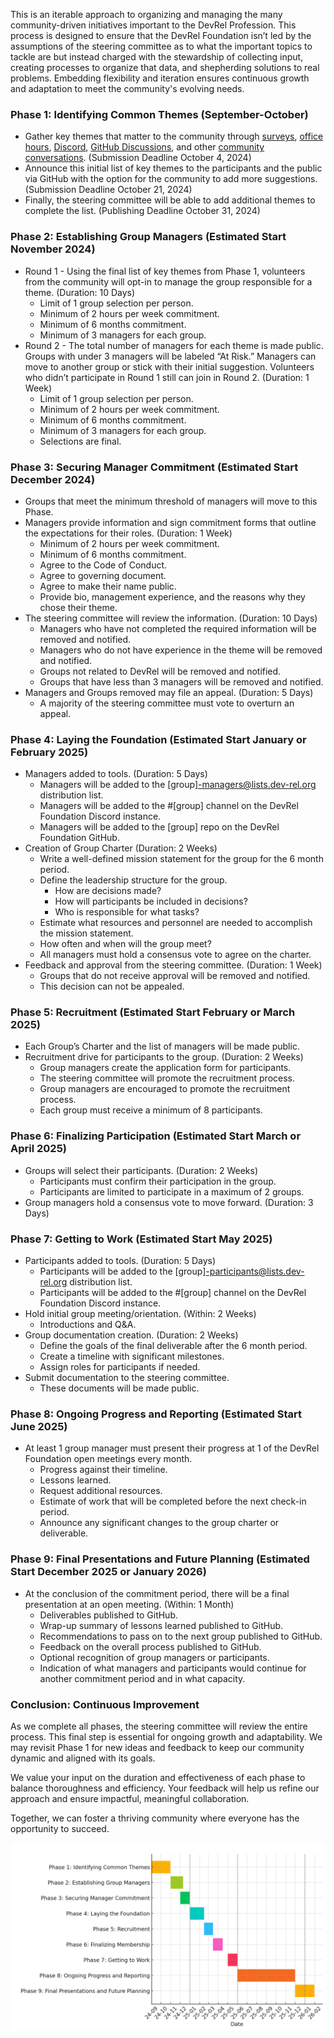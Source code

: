 This is an iterable approach to organizing and managing the many community-driven initiatives important to the DevRel Profession. This process is designed to ensure that the DevRel Foundation isn’t led by the assumptions of the steering committee as to what the important topics to tackle are but instead charged with the stewardship of collecting input, creating processes to organize that data, and shepherding solutions to real problems. Embedding flexibility and iteration ensures continuous growth and adaptation to meet the community's evolving needs.

### **Phase 1: Identifying Common Themes** (September-October)

- Gather key themes that matter to the community through [surveys](https://docs.google.com/forms/d/e/1FAIpQLSd1_z1JP7VTOAt6FQBcG7iwHSXFX6JbgRnVtk7WuVBBAMXHmg/viewform), [office hours](https://discord.com/channels/1255563562449899573/1255564735009656964), [Discord](https://discord.gg/Vc6Qytc9vE), [GitHub Discussions](https://github.com/DevRel-Foundation/governance/discussions), and other [community conversations](challenges.md). (Submission Deadline October 4, 2024)
- Announce this initial list of key themes to the participants and the public via GitHub with the option for the community to add more suggestions. (Submission Deadline October 21, 2024)
- Finally, the steering committee will be able to add additional themes to complete the list. (Publishing Deadline October 31, 2024)
### **Phase 2: Establishing Group Managers** (Estimated Start November 2024)

- Round 1 - Using the final list of key themes from Phase 1, volunteers from the community will opt-in to manage the group responsible for a theme. (Duration: 10 Days)
	- Limit of 1 group selection per person.
	- Minimum of 2 hours per week commitment. 
	- Minimum of 6 months commitment.
	- Minimum of 3 managers for each group.    
- Round 2 - The total number of managers for each theme is made public. Groups with under 3 managers will be labeled “At Risk.” Managers can move to another group or stick with their initial suggestion. Volunteers who didn’t participate in Round 1 still can join in Round 2. (Duration: 1 Week)
	- Limit of 1 group selection per person.
	- Minimum of 2 hours per week commitment.
	- Minimum of 6 months commitment.
	- Minimum of 3 managers for each group.
	- Selections are final.
### **Phase 3: Securing Manager Commitment** (Estimated Start December 2024)

- Groups that meet the minimum threshold of managers will move to this Phase.    
- Managers provide information and sign commitment forms that outline the expectations for their roles. (Duration: 1 Week) 
	- Minimum of 2 hours per week commitment.
	- Minimum of 6 months commitment.
	- Agree to the Code of Conduct.
	- Agree to governing document.
	- Agree to make their name public.
	- Provide bio, management experience, and the reasons why they chose their theme.
- The steering committee will review the information. (Duration: 10 Days)
	- Managers who have not completed the required information will be removed and notified.
	- Managers who do not have experience in the theme will be removed and notified.
	- Groups not related to DevRel will be removed and notified.
	- Groups that have less than 3 managers will be removed and notified.    
- Managers and Groups removed may file an appeal. (Duration: 5 Days)
	- A majority of the steering committee must vote to overturn an appeal.
### **Phase 4: Laying the Foundation** (Estimated Start January or February 2025)

- Managers added to tools. (Duration: 5 Days)
	- Managers will be added to the [group]-managers@lists.dev-rel.org distribution list.
	- Managers will be added to the #[group] channel on the DevRel Foundation Discord instance.
	- Managers will be added to the [group] repo on the DevRel Foundation GitHub.
- Creation of Group Charter (Duration: 2 Weeks)
	- Write a well-defined mission statement for the group for the 6 month period.
	- Define the leadership structure for the group.
		- How are decisions made?
		- How will participants be included in decisions?
		- Who is responsible for what tasks?
	- Estimate what resources and personnel are needed to accomplish the mission statement.
	- How often and when will the group meet?
	- All managers must hold a consensus vote to agree on the charter.
- Feedback and approval from the steering committee. (Duration: 1 Week)
	- Groups that do not receive approval will be removed and notified.
	- This decision can not be appealed.
### **Phase 5: Recruitment** (Estimated Start February or March 2025)

- Each Group’s Charter and the list of managers will be made public.
- Recruitment drive for participants to the group. (Duration: 2 Weeks)
	- Group managers create the application form for participants.
	- The steering committee will promote the recruitment process.
	- Group managers are encouraged to promote the recruitment process.
	- Each group must receive a minimum of 8 participants.
### **Phase 6: Finalizing Participation** (Estimated Start March or April 2025)

- Groups will select their participants. (Duration: 2 Weeks)
	- Participants must confirm their participation in the group.
	- Participants are limited to participate in a maximum of 2 groups.
- Group managers hold a consensus vote to move forward. (Duration: 3 Days)
### **Phase 7: Getting to Work** (Estimated Start May 2025)

- Participants added to tools. (Duration: 5 Days)
	- Participants will be added to the [group]-participants@lists.dev-rel.org distribution list.
	- Participants will be added to the #[group] channel on the DevRel Foundation Discord instance.
- Hold initial group meeting/orientation. (Within: 2 Weeks)
	- Introductions and Q&A.
- Group documentation creation. (Duration: 2 Weeks)
	- Define the goals of the final deliverable after the 6 month period.
	- Create a timeline with significant milestones.
	- Assign roles for participants if needed.
- Submit documentation to the steering committee.
	- These documents will be made public.
### **Phase 8: Ongoing Progress and Reporting** (Estimated Start June 2025)

- At least 1 group manager must present their progress at 1 of the DevRel Foundation open meetings every month.
	- Progress against their timeline.
	- Lessons learned.
	- Request additional resources.
	- Estimate of work that will be completed before the next check-in period.
	- Announce any significant changes to the group charter or deliverable.
### **Phase 9: Final Presentations and Future Planning** (Estimated Start December 2025 or January 2026)

- At the conclusion of the commitment period, there will be a final presentation at an open meeting. (Within: 1 Month)
	- Deliverables published to GitHub.
	- Wrap-up summary of lessons learned published to GitHub.
	- Recommendations to pass on to the next group published to GitHub.
	- Feedback on the overall process published to GitHub.
	- Optional recognition of group managers or participants.
	- Indication of what managers and participants would continue for another commitment period and in what capacity.
### **Conclusion: Continuous Improvement**

As we complete all phases, the steering committee will review the entire process. This final step is essential for ongoing growth and adaptability. We may revisit Phase 1 for new ideas and feedback to keep our community dynamic and aligned with its goals.

We value your input on the duration and effectiveness of each phase to balance thoroughness and efficiency. Your feedback will help us refine our approach and ensure impactful, meaningful collaboration.

Together, we can foster a thriving community where everyone has the opportunity to succeed.

![Chart with estimated dates of the plan](chart.png)
